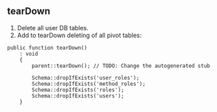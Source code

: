 ## tearDown
1. Delete all user DB tables.
2. Add to tearDown deleting of all pivot tables:
````
public function tearDown()
    : void
    {
        parent::tearDown(); // TODO: Change the autogenerated stub

        Schema::dropIfExists('user_roles');
        Schema::dropIfExists('method_roles');
        Schema::dropIfExists('roles');
        Schema::dropIfExists('users');
    }
````
